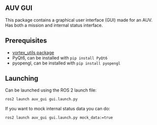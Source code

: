 ## AUV GUI
This package contains a graphical user interface (GUI) made for an AUV. Has both a mission and internal status interface.

## Prerequisites
- [vortex_utils package](https://github.com/vortexntnu/vortex-utils)
- PyQt6, can be installed with `pip install PyQt6`
- pyopengl, can be installed with `pip install pyopengl`

## Launching
Can be launched using the ROS 2 launch file:
```bash
ros2 launch auv_gui gui.launch.py
```

If you want to mock internal status data you can do:
```bash
ros2 launch auv_gui gui.launch.py mock_data:=true
```
